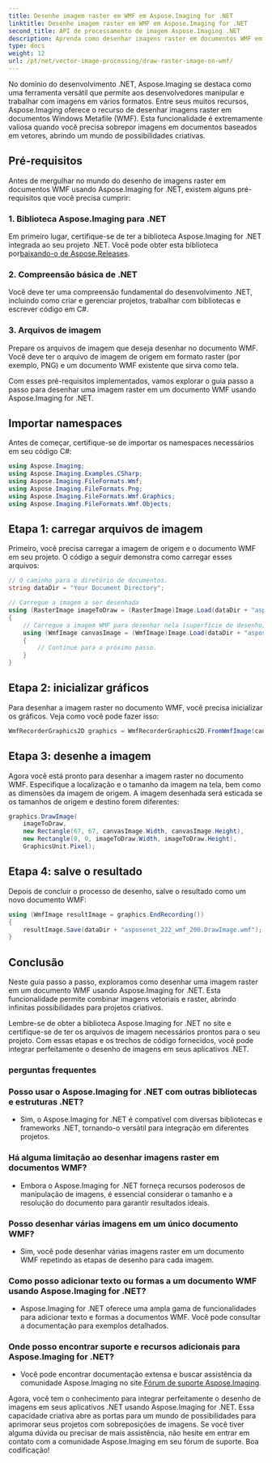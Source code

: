```yaml
---
title: Desenhe imagem raster em WMF em Aspose.Imaging for .NET
linktitle: Desenhe imagem raster em WMF em Aspose.Imaging for .NET
second_title: API de processamento de imagem Aspose.Imaging .NET
description: Aprenda como desenhar imagens raster em documentos WMF em .NET usando Aspose.Imaging. Aprimore seus projetos .NET com sobreposições de imagens criativas.
type: docs
weight: 12
url: /pt/net/vector-image-processing/draw-raster-image-on-wmf/
---
```


No domínio do desenvolvimento .NET, Aspose.Imaging se destaca como uma ferramenta versátil que permite aos desenvolvedores manipular e trabalhar com imagens em vários formatos. Entre seus muitos recursos, Aspose.Imaging oferece o recurso de desenhar imagens raster em documentos Windows Metafile (WMF). Esta funcionalidade é extremamente valiosa quando você precisa sobrepor imagens em documentos baseados em vetores, abrindo um mundo de possibilidades criativas.

## Pré-requisitos

Antes de mergulhar no mundo do desenho de imagens raster em documentos WMF usando Aspose.Imaging for .NET, existem alguns pré-requisitos que você precisa cumprir:

### 1. Biblioteca Aspose.Imaging para .NET

 Em primeiro lugar, certifique-se de ter a biblioteca Aspose.Imaging for .NET integrada ao seu projeto .NET. Você pode obter esta biblioteca por[baixando-o de Aspose.Releases](https://releases.aspose.com/imaging/net/).

### 2. Compreensão básica de .NET

Você deve ter uma compreensão fundamental do desenvolvimento .NET, incluindo como criar e gerenciar projetos, trabalhar com bibliotecas e escrever código em C#.

### 3. Arquivos de imagem

Prepare os arquivos de imagem que deseja desenhar no documento WMF. Você deve ter o arquivo de imagem de origem em formato raster (por exemplo, PNG) e um documento WMF existente que sirva como tela.

Com esses pré-requisitos implementados, vamos explorar o guia passo a passo para desenhar uma imagem raster em um documento WMF usando Aspose.Imaging for .NET.

## Importar namespaces

Antes de começar, certifique-se de importar os namespaces necessários em seu código C#:

```csharp
using Aspose.Imaging;
using Aspose.Imaging.Examples.CSharp;
using Aspose.Imaging.FileFormats.Wmf;
using Aspose.Imaging.FileFormats.Png;
using Aspose.Imaging.FileFormats.Wmf.Graphics;
using Aspose.Imaging.FileFormats.Wmf.Objects;
```

## Etapa 1: carregar arquivos de imagem

Primeiro, você precisa carregar a imagem de origem e o documento WMF em seu projeto. O código a seguir demonstra como carregar esses arquivos:

```csharp
// O caminho para o diretório de documentos.
string dataDir = "Your Document Directory";

// Carregue a imagem a ser desenhada
using (RasterImage imageToDraw = (RasterImage)Image.Load(dataDir + "asposenet_220_src01.png"))
{
    // Carregue a imagem WMF para desenhar nela (superfície de desenho)
    using (WmfImage canvasImage = (WmfImage)Image.Load(dataDir + "asposenet_222_wmf_200.wmf"))
    {
        // Continue para o próximo passo.
    }
}
```

## Etapa 2: inicializar gráficos

Para desenhar a imagem raster no documento WMF, você precisa inicializar os gráficos. Veja como você pode fazer isso:

```csharp
WmfRecorderGraphics2D graphics = WmfRecorderGraphics2D.FromWmfImage(canvasImage);
```

## Etapa 3: desenhe a imagem

Agora você está pronto para desenhar a imagem raster no documento WMF. Especifique a localização e o tamanho da imagem na tela, bem como as dimensões da imagem de origem. A imagem desenhada será esticada se os tamanhos de origem e destino forem diferentes:

```csharp
graphics.DrawImage(
    imageToDraw,
    new Rectangle(67, 67, canvasImage.Width, canvasImage.Height),
    new Rectangle(0, 0, imageToDraw.Width, imageToDraw.Height),
    GraphicsUnit.Pixel);
```

## Etapa 4: salve o resultado

Depois de concluir o processo de desenho, salve o resultado como um novo documento WMF:

```csharp
using (WmfImage resultImage = graphics.EndRecording())
{
    resultImage.Save(dataDir + "asposenet_222_wmf_200.DrawImage.wmf");
}
```

## Conclusão

Neste guia passo a passo, exploramos como desenhar uma imagem raster em um documento WMF usando Aspose.Imaging for .NET. Esta funcionalidade permite combinar imagens vetoriais e raster, abrindo infinitas possibilidades para projetos criativos.

Lembre-se de obter a biblioteca Aspose.Imaging for .NET no site e certifique-se de ter os arquivos de imagem necessários prontos para o seu projeto. Com essas etapas e os trechos de código fornecidos, você pode integrar perfeitamente o desenho de imagens em seus aplicativos .NET.

### perguntas frequentes

### Posso usar o Aspose.Imaging for .NET com outras bibliotecas e estruturas .NET?
   - Sim, o Aspose.Imaging for .NET é compatível com diversas bibliotecas e frameworks .NET, tornando-o versátil para integração em diferentes projetos.

### Há alguma limitação ao desenhar imagens raster em documentos WMF?
   - Embora o Aspose.Imaging for .NET forneça recursos poderosos de manipulação de imagens, é essencial considerar o tamanho e a resolução do documento para garantir resultados ideais.

### Posso desenhar várias imagens em um único documento WMF?
   - Sim, você pode desenhar várias imagens raster em um documento WMF repetindo as etapas de desenho para cada imagem.

### Como posso adicionar texto ou formas a um documento WMF usando Aspose.Imaging for .NET?
   - Aspose.Imaging for .NET oferece uma ampla gama de funcionalidades para adicionar texto e formas a documentos WMF. Você pode consultar a documentação para exemplos detalhados.

### Onde posso encontrar suporte e recursos adicionais para Aspose.Imaging for .NET?
   -  Você pode encontrar documentação extensa e buscar assistência da comunidade Aspose.Imaging no site.[Fórum de suporte Aspose.Imaging](https://forum.aspose.com/).


Agora, você tem o conhecimento para integrar perfeitamente o desenho de imagens em seus aplicativos .NET usando Aspose.Imaging for .NET. Essa capacidade criativa abre as portas para um mundo de possibilidades para aprimorar seus projetos com sobreposições de imagens. Se você tiver alguma dúvida ou precisar de mais assistência, não hesite em entrar em contato com a comunidade Aspose.Imaging em seu fórum de suporte. Boa codificação!
